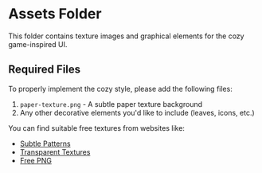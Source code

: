 # Assets Folder

This folder contains texture images and graphical elements for the cozy game-inspired UI.

## Required Files

To properly implement the cozy style, please add the following files:

1. `paper-texture.png` - A subtle paper texture background
2. Any other decorative elements you'd like to include (leaves, icons, etc.)

You can find suitable free textures from websites like:

- [Subtle Patterns](https://www.toptal.com/designers/subtlepatterns/)
- [Transparent Textures](https://www.transparenttextures.com/)
- [Free PNG](https://www.freepng.es/)
